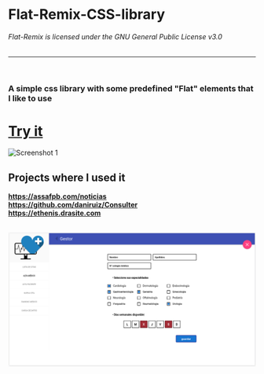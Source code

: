 # Flat-Remix-CSS-library

###### Flat-Remix is licensed under the GNU General Public License v3.0
<hr>
<br>

### A simple css library with some predefined "Flat" elements that I like to use

# [Try it](https://ethenis.drasite.com/flat-remix-css)

![Screenshot 1](https://github.com/daniruiz/Flat-Remix-CSS-library/blob/master/Images/1.png?raw=true)


## Projects where I used it  
**https://assafpb.com/noticias**  
**https://github.com/daniruiz/Consulter**  
**https://ethenis.drasite.com**  
 <br>
 
 ![Consulter screenshot](https://github.com/daniruiz/Consulter/raw/master/Imagenes/3.png?raw=true)
